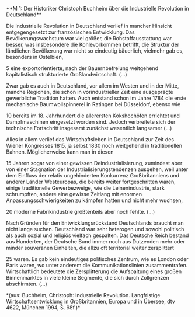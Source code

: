 \*\*M 1: Der Historiker Christoph Buchheim über die Industrielle Revolution in Deutschland\*\*



Die Industrielle Revolution in Deutschland verlief in mancher Hinsicht entgegengesetzt zur französischen Entwicklung. Das Bevölkerungswachstum war viel größer, die Rohstoffausstattung war besser, was insbesondere die Kohlevorkommen betrifft, die Struktur der ländlichen Bevölkerung war nicht so eindeutig bäuerlich, vielmehr gab es, besonders in Ostelbien, 

5 eine exportorientierte, nach der Bauernbefreiung weitgehend kapitalistisch strukturierte Großlandwirtschaft. (...)



Zwar gab es auch in Deutschland, vor allem im Westen und in der Mitte, manche Regionen, die schon in vorindustrieller Zeit eine ausgeprägte gewerbliche Tradition hatten. Auch entstand schon im Jahre 1784 die erste mechanische Baumwollspinnerei in Ratingen bei Düsseldorf, ebenso wie

10 bereits im 18. Jahrhundert die allerersten Kokshochöfen errichtet und Dampfmaschinen eingesetzt worden sind. Jedoch verbreitete sich der technische Fortschritt insgesamt zunächst wesentlich langsamer (...)



Alles in allem verlief das Wirtschaftsleben in Deutschland zur Zeit des Wiener Kongresses 1815, ja selbst 1830 noch weitgehend in traditionellen Bahnen. Möglicherweise kann man in diesen 

15 Jahren sogar von einer gewissen Deindustrialisierung, zumindest aber von einer Stagnation der Industrialisierungstendenzen ausgehen, weil unter dem Einfluss der relativ ungehinderten Konkurrenz Großbritanniens und anderer Länder Westeuropas, die bereits weiter fortgeschritten waren, einige traditionelle Gewerbezweige, wie die Leinenindustrie, stark schrumpften, andere eine gewisse Zeitlang mit enormen Anpassungsschwierigkeiten zu kämpfen hatten und nicht mehr wuchsen,

20 moderne Fabrikindustrie größtenteils aber noch fehlte. (...)



Nach Gründen für den Entwicklungsrückstand Deutschlands braucht man nicht lange suchen. Deutschland war sehr heterogen und sowohl politisch als auch sozial und religiös vielfach gespalten. Das Deutsche Reich bestand aus Hunderten, der Deutsche Bund immer noch aus Dutzenden mehr oder minder souveränen Einheiten, die allzu oft territorial weiter zersplittert 

25 waren. Es gab kein eindeutiges politisches Zentrum, wie es London oder Paris waren, wo unter anderem die Kommunikationslinien zusammentrafen. Wirtschaftlich bedeutete die Zersplitterung die Aufspaltung eines großen Binnenmarktes in viele kleine Segmente, die sich durch Zollgrenzen abschirmten. (...)



\*(aus: Buchheim, Christoph: Industrielle Revolution. Langfristige Wirtschaftsentwicklung in Großbritannien, Europa und in Übersee, dtv 4622, München 1994, S. 98f.)\*


